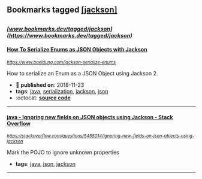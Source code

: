 ## Bookmarks tagged [[jackson]](https://www.bookmarks.dev/search?q=[jackson])

_<sup><sup>[www.bookmarks.dev/tagged/jackson](https://www.bookmarks.dev/tagged/jackson)</sup></sup>_
---
#### [How To Serialize Enums as JSON Objects with Jackson](https://www.baeldung.com/jackson-serialize-enums)
_<sup>https://www.baeldung.com/jackson-serialize-enums</sup>_

How to serialize an Enum as a JSON Object using Jackson 2.
* :calendar: **published on**: 2018-11-23
* **tags**: [java](../tagged/java.md), [serialization](../tagged/serialization.md), [jackson](../tagged/jackson.md), [json](../tagged/json.md)
* :octocat: **[source code](https://github.com/eugenp/tutorials/tree/master/jackson#readme)**
---
#### [java - Ignoring new fields on JSON objects using Jackson - Stack Overflow](https://stackoverflow.com/questions/5455014/ignoring-new-fields-on-json-objects-using-jackson)
_<sup>https://stackoverflow.com/questions/5455014/ignoring-new-fields-on-json-objects-using-jackson</sup>_

Mark the POJO to ignore unknown properties


* **tags**: [java](../tagged/java.md), [json](../tagged/json.md), [jackson](../tagged/jackson.md)
---
